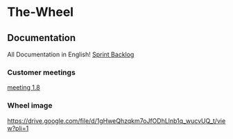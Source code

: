 # The-Wheel

## Documentation
All Documentation in English!
[Sprint Backlog](https://docs.google.com/spreadsheets/d/1A6qgzNF7eFwW12SikSRkp7DugFDTFNgHiJknRVjrA_E/edit?usp=sharing)

### Customer meetings
[meeting 1.8](./documentation/customer_meetings/meeting_1.8.md)

### Wheel image
https://drive.google.com/file/d/1gHweQhzqkm7oJfODhLlnb1q_wucvUQ_t/view?pli=1
